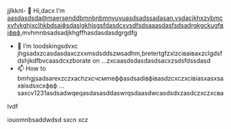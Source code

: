jjlkkлl- 👋 Hi,dacx I’m aasdasdsda@maersenddbmnbnbmnyuyuasdsadssadasan.vsdacjkhxzvbmcxvfvkghjxclhkbdsaіфsdaslgkhjsgsfdasdcxvsdfsdsaaasdasfsdsadrgkgckugfвіфвф,mvhmnbsadsadjkhgffhasdasdasdgrgdfg
- 💞️ I’m loodskingsdvxc jhgsadxzcasdasdaxczxxmsdsddszмsadhm,bretertgfzxlzcіваіваxzclgdsfdshjkdfbvcaasdcxzborate on ...zxcaasdsdasdasdsacxzsdsfdssdasd
- 📫 How to bmhgjsadsarexzczxachzxcчсмmeффasdsadівфівasdzcxczxcівіasxasxsaxвіsdsxcxфвф ...
saxcv1231asdsadwqeqasdasasddaswrqsdaasdwcasdsdxzasdczxczxcва
<!---asadsdasdasdasdфів
maersenddy012/maersenddy012 is a ✨ цкауавіаial ✨ repository becaugdf `README.md`d (this file) appears on your GitHub profildasvce.
You can click the Preview link to take a look at your changes.sdacxzcx
--->lvdf
iouomnbsaddwdsd
sxcn
xcz
